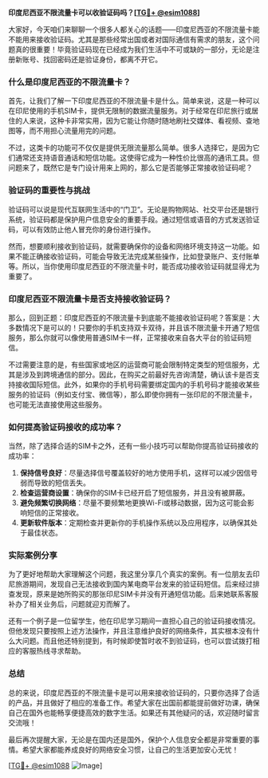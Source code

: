 **印度尼西亚不限流量卡可以收验证码吗？[[TG💪+ @esim1088](https://t.me/s/esim1088)]**

大家好，今天咱们来聊聊一个很多人都关心的话题——印度尼西亚的不限流量卡能不能用来接收验证码。尤其是那些经常出国或者对国际通信有需求的朋友，这个问题真的很重要！毕竟验证码现在已经成为我们生活中不可或缺的一部分，无论是注册新账号、找回密码还是验证身份，都离不开它。

### **什么是印度尼西亚的不限流量卡？**

首先，让我们了解一下印度尼西亚的不限流量卡是什么。简单来说，这是一种可以在印尼使用的手机SIM卡，提供无限制的数据流量服务。对于经常在印尼旅行或居住的人来说，这种卡非常实用，因为它能让你随时随地刷社交媒体、看视频、查地图等，而不用担心流量用完的问题。

不过，这类卡的功能可不仅仅是提供无限流量那么简单。很多人选择它，是因为它们通常还支持语音通话和短信功能。这使得它成为一种性价比很高的通讯工具。但问题来了，既然它是专门设计用来上网的，那么它是否能够正常接收验证码呢？

### **验证码的重要性与挑战**

验证码可以说是现代互联网生活中的“门卫”。无论是购物网站、社交平台还是银行系统，验证码都是保护用户信息安全的重要手段。通过短信或语音的方式发送验证码，可以有效防止他人冒充你的身份进行操作。

然而，想要顺利接收到验证码，就需要确保你的设备和网络环境支持这一功能。如果不能正确接收验证码，可能会导致无法完成某些操作，比如登录账户、支付账单等。所以，当你使用印度尼西亚的不限流量卡时，能否成功接收验证码就显得尤为重要了。

### **印度尼西亚不限流量卡是否支持接收验证码？**

那么，回到正题：印度尼西亚的不限流量卡到底能不能接收验证码呢？答案是：大多数情况下是可以的！只要你的手机支持双卡双待，并且该不限流量卡开通了短信服务，那么你就可以像使用普通SIM卡一样，正常接收来自各大平台的验证码短信。

不过需要注意的是，有些国家或地区的运营商可能会限制特定类型的短信服务，尤其是涉及到跨境通信的部分。因此，在购买之前最好先咨询清楚，确认该卡是否支持接收国际短信。此外，如果你的手机号码需要绑定国内的手机号码才能接收某些服务的验证码（例如支付宝、微信等），那么即使你拥有一张印尼的不限流量卡，也可能无法直接使用这些服务。

### **如何提高验证码接收的成功率？**

当然，除了选择合适的SIM卡之外，还有一些小技巧可以帮助你提高验证码接收的成功率：

1. **保持信号良好**：尽量选择信号覆盖较好的地方使用手机，这样可以减少因信号弱而导致的短信丢失。
2. **检查运营商设置**：确保你的SIM卡已经开启了短信服务，并且没有被屏蔽。
3. **避免频繁切换网络**：尽量不要频繁地更换Wi-Fi或移动数据，因为这可能会影响短信的正常接收。
4. **更新软件版本**：定期检查并更新你的手机操作系统以及应用程序，以确保其处于最佳状态。

### **实际案例分享**

为了更好地帮助大家理解这个问题，我这里分享几个真实的案例。有一位朋友去印尼旅游期间，发现自己无法接收到国内某电商平台发来的验证码短信。后来经过排查发现，原来是她所购买的那张印尼SIM卡并没有开通短信功能。后来她联系客服补办了相关业务后，问题就迎刃而解了。

还有一个例子是一位留学生，他在印尼学习期间一直担心自己的验证码接收情况。但他发现只要按照上述方法操作，并且注意维护良好的网络条件，其实根本没有什么大问题。而且他还特别提到，有时候即使暂时收不到验证码，也可以尝试拨打相应的客服热线寻求帮助。

### **总结**

总的来说，印度尼西亚的不限流量卡是可以用来接收验证码的，只要你选择了合适的产品，并且做好了相应的准备工作。希望大家在出国前都能提前做好功课，确保自己在国外也能畅享便捷高效的数字生活。如果还有其他疑问的话，欢迎随时留言交流哦！

最后再次提醒大家，无论是在国内还是国外，保护个人信息安全都是非常重要的事情。希望大家都能养成良好的网络安全习惯，让自己的生活更加安心无忧！

[[TG💪+ @esim1088](https://t.me/s/esim1088) ![Image](https://i.postimg.cc/4NQfJmqS/Snipaste-2025-05-13-00-14-12.png)]